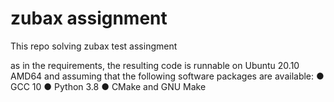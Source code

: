 # zubax assignment
This repo solving zubax test assingment

as in the requirements, the resulting code is runnable on Ubuntu 20.10 AMD64 and assuming that the following software packages are available:
  ● GCC 10
  ● Python 3.8
  ● CMake and GNU Make
